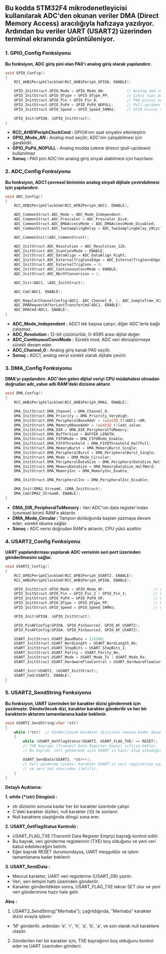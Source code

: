 ## Bu kodda STM32F4 mikrodenetleyicisi kullanılarak ADC'den okunan veriler DMA (Direct Memory Access) aracılığıyla hafızaya yazılıyor. Ardından bu veriler UART (USART2) üzerinden terminal ekranında görüntüleniyor.

### 1. GPIO_Config Fonksiyonu

**Bu fonksiyon, ADC giriş pini olan PA0'ı analog giriş olarak yapılandırır.**

```c
void GPIO_Config()
{
    RCC_AHB1PeriphClockCmd(RCC_AHB1Periph_GPIOA, ENABLE);

    GPIO_InitStruct.GPIO_Mode = GPIO_Mode_AN;          // Analog mod seçildi
    GPIO_InitStruct.GPIO_OType = GPIO_OType_PP;        // Çıkış tipi push-pull, analog modda etkisiz
    GPIO_InitStruct.GPIO_Pin = GPIO_Pin_0;             // PA0 pinini seçiyoruz
    GPIO_InitStruct.GPIO_PuPd = GPIO_PuPd_NOPULL;      // Pull-up/down kullanılmıyor
    GPIO_InitStruct.GPIO_Speed = GPIO_Speed_50MHz;     // GPIO hızını 50 MHz olarak belirtiyoruz

    GPIO_Init(GPIOA, &GPIO_InitStruct);
}
```
* **RCC_AHB1PeriphClockCmd :** GPIOA'nın saat sinyalini etkinleştirir.
* **GPIO_Mode_AN :** Analog mod seçilir; ADC'nin çalışabilmesi için gereklidir.
* **GPIO_PuPd_NOPULL :** Analog modda çekme direnci (pull-up/down) kullanılmaz
* **Sonuç :** PA0 pini ADC'nin analog giriş sinyali alabilmesi için hazırlanır.


### 2. ADC_Config Fonksiyonu

**Bu fonksiyon, ADC1 çevresel biriminin analog sinyali dijitale çevirebilmesi için yapılandırır.**

```c
void ADC_Config()
{
    RCC_APB2PeriphClockCmd(RCC_APB2Periph_ADC1, ENABLE);

    ADC_CommonStruct.ADC_Mode = ADC_Mode_Independent;                        // Tek bir ADC kanalı kullanıldığı için bağımsız mod
    ADC_CommonStruct.ADC_Prescaler = ADC_Prescaler_Div4;                     // ADC'yi 4'e bölerek saat frekansını düşür
    ADC_CommonStruct.ADC_DMAAccessMode = ADC_DMAAccessMode_Disabled;         // Tek ADC kullanımı için DMA erişimi kapalı
    ADC_CommonStruct.ADC_TwoSamplingDelay = ADC_TwoSamplingDelay_20Cycles;   // İki ADC için örnekleme gecikmesi

    ADC_CommonInit(&ADC_CommonStruct);

    ADC_InitStruct.ADC_Resolution = ADC_Resolution_12b;                      // Çözünürlük 12-bit
    ADC_InitStruct.ADC_ScanConvMode = ENABLE;                                // Tarama modu etkin (birden fazla kanal için)
    ADC_InitStruct.ADC_DataAlign = ADC_DataAlign_Right;                      // Veriler sağa hizalanır
    ADC_InitStruct.ADC_ExternalTrigConvEdge = ADC_ExternalTrigConvEdge_None; // Harici tetikleme yok
    ADC_InitStruct.ADC_ExternalTrigConv = 0;                                 // Harici tetikleyici kullanılmaz
    ADC_InitStruct.ADC_ContinuousConvMode = ENABLE;                          // Sürekli dönüşüm modu
    ADC_InitStruct.ADC_NbrOfConversion = 1;                                  // Tek kanal kullanılacak

    ADC_Init(ADC1, &ADC_InitStruct);

    ADC_Cmd(ADC1, ENABLE);                                                    // ADC'yi etkinleştir

    ADC_RegularChannelConfig(ADC1, ADC_Channel_0, 1, ADC_SampleTime_3Cycles); // Kanal 0 (PA0) seçilir, örnekleme süresi 3 döngü
    ADC_DMARequestAfterLastTransferCmd(ADC1, ENABLE);                         // DMA'nın her dönüşümden sonra veri alması sağlanır
    ADC_DMACmd(ADC1, ENABLE);                                                 // ADC'nin DMA desteği etkinleştirilir
}
```

* **ADC_Mode_Independent :** ADC1 tek başına çalışır; diğer ADC'lerle bağlı çalışmaz.
* **ADC_Resolution :** 12-bit çözünürlük; 0-4095 arası dijital değer.
* **ADC_ContinuousConvMode :** Sürekli mod; ADC veri dönüştürmeye sürekli devam eder.
* **ADC_Channel_0 :** Analog giriş kanalı PA0 seçilir.
* **Sonuç :** ADC1, analog veriyi sürekli olarak dijitale çevirir.


### 3. DMA_Config Fonksiyonu

**DMA'yı yapılandırır. ADC'den gelen dijital veriyi CPU müdahalesi olmadan doğrudan adc_value adlı RAM'deki dizisine aktarır.**

```c
void DMA_Config()
{
    RCC_AHB1PeriphClockCmd(RCC_AHB1Periph_DMA2, ENABLE);

    DMA_InitStruct.DMA_Channel = DMA_Channel_0;                                 // ADC1 ile ilişkili DMA kanalı
    DMA_InitStruct.DMA_Priority = DMA_Priority_VeryHigh;                        // Öncelik seviyesi çok yüksek
    DMA_InitStruct.DMA_PeripheralBaseAddr = (uint32_t)&ADC1->DR;                // ADC veri register adresi
    DMA_InitStruct.DMA_Memory0BaseAddr = (uint32_t)&adc_value;                  // ADC verisinin RAM'e yazılacağı adres
    DMA_InitStruct.DMA_DIR = DMA_DIR_PeripheralToMemory;                        // Çevresel birimden belleğe veri aktarımı
    DMA_InitStruct.DMA_BufferSize = BUFFER_LENGTH;                              // ADC verisi için tampon boyutu
    DMA_InitStruct.DMA_FIFOMode = DMA_FIFOMode_Enable;                          // FIFO modu etkin
    DMA_InitStruct.DMA_FIFOThreshold = DMA_FIFOThreshold_HalfFull;              // FIFO doluluk eşiği (16 bit yarım dolu)
    DMA_InitStruct.DMA_MemoryBurst = DMA_MemoryBurst_Single;                    // Hafıza verisi tek tek gönderilir
    DMA_InitStruct.DMA_PeripheralBurst = DMA_PeripheralBurst_Single;            // Çevresel verisi tek tek gönderilir
    DMA_InitStruct.DMA_Mode = DMA_Mode_Circular;                                // Sürekli veri transferi için dairesel mod
    DMA_InitStruct.DMA_PeripheralDataSize = DMA_PeripheralDataSize_HalfWord;    // ADC verisi 16-bit
    DMA_InitStruct.DMA_MemoryDataSize = DMA_MemoryDataSize_HalfWord;            // RAM'e yazılan veri boyutu 16-bit
    DMA_InitStruct.DMA_MemoryInc = DMA_MemoryInc_Enable;                        // Bellekte artış sağlanır (Aynı adres üzerine değil ardışık gelen                                                                                  //                          adreslere veriler yazılır)

    DMA_InitStruct.DMA_PeripheralInc = DMA_PeripheralInc_Disable;               // Çevresel adres sabit

    DMA_Init(DMA2_Stream0, &DMA_InitStruct);
    DMA_Cmd(DMA2_Stream0, ENABLE);                                              // DMA'yı çalıştır
}

```
* **DMA_DIR_PeripheralToMemory :** Veri ADC'nin data register'ından (çevresel birim) RAM'e aktarılır.
* **DMA_Mode_Circular :** Tampon dolduğunda baştan yazmaya devam eder; sürekli okuma sağlar.
* **Sonuç :** ADC verisi doğrudan RAM'e aktarılır, CPU yükü azaltılır.


### 4. USART2_Config Fonksiyonu

**UART yapılandırması yapılarak ADC verisinin seri port üzerinden gönderilmesini sağlar.**

```c
void USART2_Config()
{
    RCC_APB1PeriphClockCmd(RCC_APB1Periph_USART2, ENABLE);
    RCC_AHB1PeriphClockCmd(RCC_AHB1Periph_GPIOA, ENABLE);

    GPIO_InitStruct.GPIO_Mode = GPIO_Mode_AF;                      // Alternatif fonksiyon modu
    GPIO_InitStruct.GPIO_Pin = GPIO_Pin_2 | GPIO_Pin_3;            // USART2 TX (PA2) ve RX (PA3)
    GPIO_InitStruct.GPIO_PuPd = GPIO_PuPd_UP;                      // Pull-up etkin
    GPIO_InitStruct.GPIO_OType = GPIO_OType_PP;                    // Push-pull çıkış tipi
    GPIO_InitStruct.GPIO_Speed = GPIO_Speed_50MHz;                 // GPIO hızını 50 MHz olarak ayarla

    GPIO_Init(GPIOA, &GPIO_InitStruct);

    GPIO_PinAFConfig(GPIOA, GPIO_PinSource2, GPIO_AF_USART2);
    GPIO_PinAFConfig(GPIOA, GPIO_PinSource3, GPIO_AF_USART2);

    USART_InitStruct.USART_BaudRate = 115200;
    USART_InitStruct.USART_WordLength = USART_WordLength_8b;
    USART_InitStruct.USART_StopBits = USART_StopBits_1;
    USART_InitStruct.USART_Parity = USART_Parity_No;
    USART_InitStruct.USART_Mode = USART_Mode_Tx | USART_Mode_Rx;
    USART_InitStruct.USART_HardwareFlowControl = USART_HardwareFlowControl_None;

    USART_Init(USART2, &USART_InitStruct);
    USART_Cmd(USART2, ENABLE);
}

```


### 5. USART2_SendString Fonksiyonu

**Bu fonksiyon, UART üzerinden bir karakter dizisi göndermek için yazılmıştır. Gönderilecek dizi, karakter karakter gönderilir ve her bir karakterin aktarımı tamamlanana kadar beklenir.**

```c
void USART2_SendString(char *str)
{
    while (*str)  // Gönderilecek karakter dizisinin sonuna kadar devam eder
    {
        while (USART_GetFlagStatus(USART2, USART_FLAG_TXE) == RESET); 
        // TXE bayrağı (Transmit Data Register Empty) sıfırsa bekler.
        // Bu bayrak, veri göndermek için USART'ın hazır olup olmadığını belirtir.

        USART_SendData(USART2, *str++); 
        // Veri gönderme işlemi: karakter USART'ın veri registerine yazılır
        // ve seri hat üzerinden iletilir.
    }
}
```
**Detaylı Açıklama:**

**1. while (*\str) Döngüsü :**
  * str dizisinin sonuna kadar her bir karakter üzerinde çalışır.
  * C'deki karakter dizileri, null karakter (\0) ile sonlanır.
  * Null karaktere ulaştığında döngü sona erer.

**2. USART_GetFlagStatus Kontrolü :**
  * USART_FLAG_TXE (Transmit Data Register Empty) bayrağı kontrol edilir.
  * Bu bayrak, veri gönderme registerinin (TXE) boş olduğunu ve yeni veri kabul edebileceğini belirtir.
  * Eğer bayrak RESET durumundaysa, UART meşguldür ve işlem tamamlanana kadar beklenir.

**3. USART_SendData :**
  * Mevcut karakter, UART veri registerine (USART_DR) yazılır.
  * Veri, seri iletişim hattı üzerinden gönderilir.
  * Karakter gönderildikten sonra, USART_FLAG_TXE tekrar SET olur ve yeni veri gönderimine hazır hale gelir.

**Akış :**
1. USART2_SendString("Merhaba"); çağrıldığında, "Merhaba" karakter dizisi sırayla işlenir:
  * 'M' gönderilir, ardından 'e', 'r', 'h', 'a', 'b', 'a', ve son olarak null karaktere ulaşılır.

2. Gönderilen her bir karakter için, TXE bayrağının boş olduğunu kontrol eder ve UART üzerinden gönderir.











































